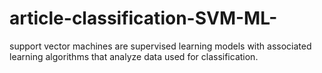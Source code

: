 # article-classification-SVM-ML-
 support vector machines are supervised learning models with associated learning algorithms that analyze data used for classification.
